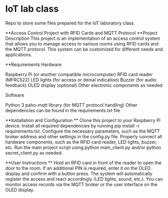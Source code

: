 # IoT lab class
Repo to store some files prepared for the IoT laboratory class.


**Access Control Project with RFID Cards and MQTT Protocol
**Project Description
This project is an implementation of an access control system that allows you to manage access to various rooms using RFID cards and the MQTT protocol. This system can be customized for different needs and applications.

**Requirements
Hardware

Raspberry Pi (or another compatible microcomputer)
RFID card reader (MFRC522)
LED lights (for access or denial indication)
Buzzer (for audio feedback)
OLED display (optional)
Other electronic components as needed

Software

Python 3
paho-mqtt library (for MQTT protocol handling)
Other dependencies can be found in the requirements.txt file


**Installation and Configuration
**
Clone this project to your Raspberry Pi device.
Install all required dependencies by running pip install -r requirements.txt.
Configure the necessary parameters, such as the MQTT broker address and other settings in the config.py file.
Properly connect all hardware components, such as the RFID card reader, LED lights, buzzer, etc.
Run the main project script using python main_client.py and/or python secret_client.py as needed.


**User Instructions
**
Hold an RFID card in front of the reader to open the door to the room.
If an additional PIN is required, enter it on the OLED display and confirm with a button press.
The system will automatically register the access and react accordingly (LED lights, sound, etc.).
You can monitor access records via the MQTT broker or the user interface on the OLED display.
